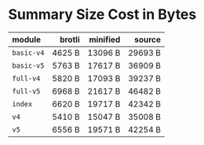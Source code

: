 # Summary Size Cost in Bytes

| module           |   brotli | minified |   source |
|:-----------------|---------:|---------:|---------:|
| `basic-v4`       |   4625 B |  13096 B |  29693 B |
| `basic-v5`       |   5763 B |  17617 B |  36909 B |
| `full-v4`        |   5820 B |  17093 B |  39237 B |
| `full-v5`        |   6968 B |  21617 B |  46482 B |
| `index`          |   6620 B |  19717 B |  42342 B |
| `v4`             |   5410 B |  15047 B |  35008 B |
| `v5`             |   6556 B |  19571 B |  42254 B |


